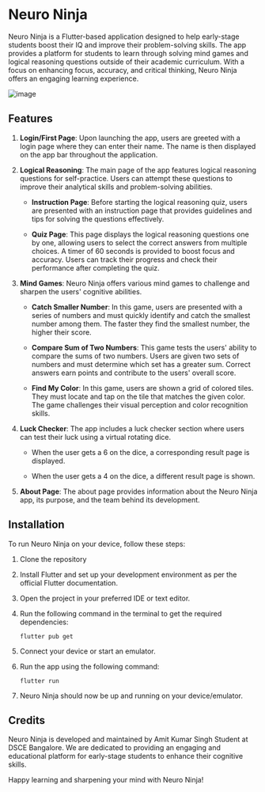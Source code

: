 # Neuro Ninja

Neuro Ninja is a Flutter-based application designed to help early-stage students boost their IQ and improve their problem-solving skills. The app provides a platform for students to learn through solving mind games and logical reasoning questions outside of their academic curriculum. With a focus on enhancing focus, accuracy, and critical thinking, Neuro Ninja offers an engaging learning experience.

![image](https://github.com/itheaks/NeuroNinga/assets/134759689/f29fb92c-dc27-4fb3-8428-e698e6ccdf1d)

## Features

1. **Login/First Page**: Upon launching the app, users are greeted with a login page where they can enter their name. The name is then displayed on the app bar throughout the application.

2. **Logical Reasoning**: The main page of the app features logical reasoning questions for self-practice. Users can attempt these questions to improve their analytical skills and problem-solving abilities.

    - **Instruction Page**: Before starting the logical reasoning quiz, users are presented with an instruction page that provides guidelines and tips for solving the questions effectively.
    
    - **Quiz Page**: This page displays the logical reasoning questions one by one, allowing users to select the correct answers from multiple choices. A timer of 60 seconds is provided to boost focus and accuracy. Users can track their progress and check their performance after completing the quiz.

3. **Mind Games**: Neuro Ninja offers various mind games to challenge and sharpen the users' cognitive abilities.

    - **Catch Smaller Number**: In this game, users are presented with a series of numbers and must quickly identify and catch the smallest number among them. The faster they find the smallest number, the higher their score.
    
    - **Compare Sum of Two Numbers**: This game tests the users' ability to compare the sums of two numbers. Users are given two sets of numbers and must determine which set has a greater sum. Correct answers earn points and contribute to the users' overall score.
    
    - **Find My Color**: In this game, users are shown a grid of colored tiles. They must locate and tap on the tile that matches the given color. The game challenges their visual perception and color recognition skills.

4. **Luck Checker**: The app includes a luck checker section where users can test their luck using a virtual rotating dice.

    - When the user gets a 6 on the dice, a corresponding result page is displayed.
    
    - When the user gets a 4 on the dice, a different result page is shown.
    
5. **About Page**: The about page provides information about the Neuro Ninja app, its purpose, and the team behind its development.

## Installation

To run Neuro Ninja on your device, follow these steps:

1. Clone the repository

2. Install Flutter and set up your development environment as per the official Flutter documentation.

3. Open the project in your preferred IDE or text editor.

4. Run the following command in the terminal to get the required dependencies:

   ```
   flutter pub get
   ```

5. Connect your device or start an emulator.

6. Run the app using the following command:

   ```
   flutter run
   ```

7. Neuro Ninja should now be up and running on your device/emulator.

## Credits

Neuro Ninja is developed and maintained by Amit Kumar Singh Student at DSCE Bangalore. We are dedicated to providing an engaging and educational platform for early-stage students to enhance their cognitive skills.


Happy learning and sharpening your mind with Neuro Ninja!
